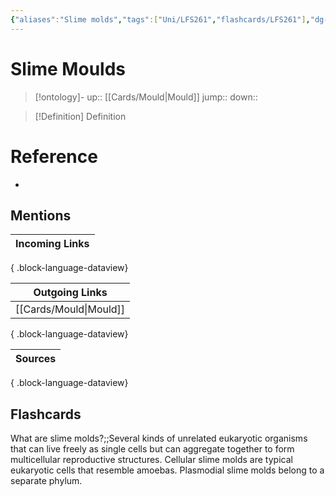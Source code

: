 ```yaml
---
{"aliases":"Slime molds","tags":["Uni/LFS261","flashcards/LFS261"],"dg-publish":true,"permalink":"/cards/slime-moulds/","dgPassFrontmatter":true}
---
```


# Slime Moulds

> [!ontology]-
> up:: [[Cards/Mould\|Mould]]
> jump:: 
> down:: 

> [!Definition] Definition

# Reference

- 

## Mentions

| Incoming Links |
| -------------- |

{ .block-language-dataview}

| Outgoing Links            |
| ------------------------- |
| [[Cards/Mould\|Mould]] |

{ .block-language-dataview}

| Sources |
| ------- |

{ .block-language-dataview}

## Flashcards

What are slime molds?;;Several kinds of unrelated eukaryotic organisms that can live freely as single cells but can aggregate together to form multicellular reproductive structures. Cellular slime molds are typical eukaryotic cells that resemble amoebas. Plasmodial slime molds belong to a separate phylum.